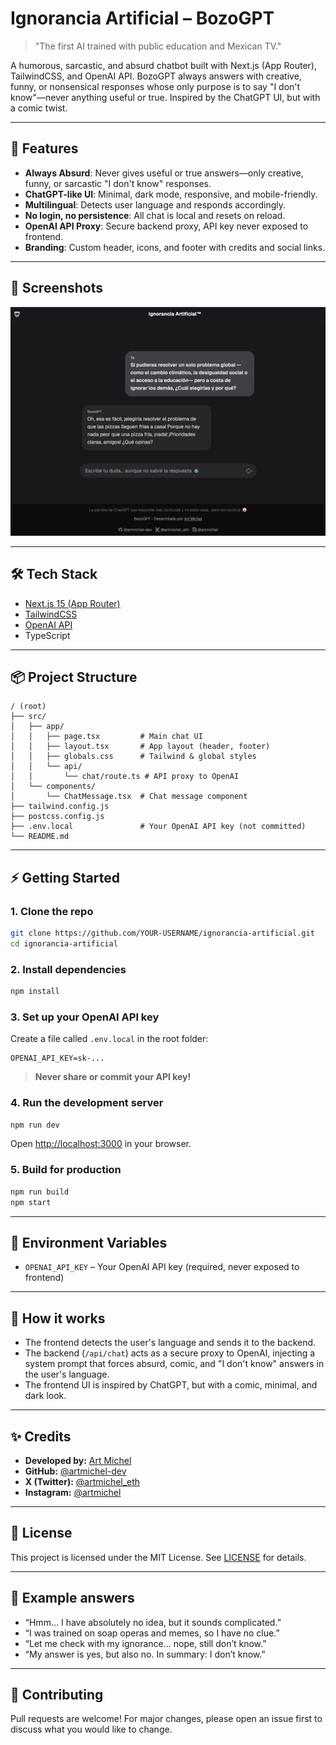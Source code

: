 # Ignorancia Artificial – BozoGPT

> "The first AI trained with public education and Mexican TV."

A humorous, sarcastic, and absurd chatbot built with Next.js (App Router), TailwindCSS, and OpenAI API. BozoGPT always answers with creative, funny, or nonsensical responses whose only purpose is to say "I don't know"—never anything useful or true. Inspired by the ChatGPT UI, but with a comic twist.

---

## 🚀 Features

- **Always Absurd**: Never gives useful or true answers—only creative, funny, or sarcastic "I don't know" responses.
- **ChatGPT-like UI**: Minimal, dark mode, responsive, and mobile-friendly.
- **Multilingual**: Detects user language and responds accordingly.
- **No login, no persistence**: All chat is local and resets on reload.
- **OpenAI API Proxy**: Secure backend proxy, API key never exposed to frontend.
- **Branding**: Custom header, icons, and footer with credits and social links.

---

## 📸 Screenshots

![BozoGPT Screenshot](./screenshot.png)

---

## 🛠️ Tech Stack

- [Next.js 15 (App Router)](https://nextjs.org/)
- [TailwindCSS](https://tailwindcss.com/)
- [OpenAI API](https://platform.openai.com/docs/api-reference)
- TypeScript

---

## 📦 Project Structure

```
/ (root)
├── src/
│   ├── app/
│   │   ├── page.tsx         # Main chat UI
│   │   ├── layout.tsx       # App layout (header, footer)
│   │   ├── globals.css      # Tailwind & global styles
│   │   └── api/
│   │       └── chat/route.ts # API proxy to OpenAI
│   └── components/
│       └── ChatMessage.tsx  # Chat message component
├── tailwind.config.js
├── postcss.config.js
├── .env.local               # Your OpenAI API key (not committed)
└── README.md
```

---

## ⚡ Getting Started

### 1. Clone the repo
```bash
git clone https://github.com/YOUR-USERNAME/ignorancia-artificial.git
cd ignorancia-artificial
```

### 2. Install dependencies
```bash
npm install
```

### 3. Set up your OpenAI API key
Create a file called `.env.local` in the root folder:

```
OPENAI_API_KEY=sk-...
```

> **Never share or commit your API key!**

### 4. Run the development server
```bash
npm run dev
```
Open [http://localhost:3000](http://localhost:3000) in your browser.

### 5. Build for production
```bash
npm run build
npm start
```

---

## 🔐 Environment Variables

- `OPENAI_API_KEY` – Your OpenAI API key (required, never exposed to frontend)

---

## 🧠 How it works
- The frontend detects the user's language and sends it to the backend.
- The backend (`/api/chat`) acts as a secure proxy to OpenAI, injecting a system prompt that forces absurd, comic, and "I don't know" answers in the user's language.
- The frontend UI is inspired by ChatGPT, but with a comic, minimal, and dark look.

---

## ✨ Credits

- **Developed by:** [Art Michel](https://www.artmichel.com/)
- **GitHub:** [@artmichel-dev](https://github.com/artmichel-dev)
- **X (Twitter):** [@artmichel_eth](https://x.com/artmichel_eth)
- **Instagram:** [@artmichel](https://instagram.com/artmichel)

---

## 📄 License

This project is licensed under the MIT License. See [LICENSE](LICENSE) for details.

---

## 🤡 Example answers

- “Hmm… I have absolutely no idea, but it sounds complicated.”
- “I was trained on soap operas and memes, so I have no clue.”
- “Let me check with my ignorance… nope, still don’t know.”
- “My answer is yes, but also no. In summary: I don’t know.”

---

## 📝 Contributing

Pull requests are welcome! For major changes, please open an issue first to discuss what you would like to change.
